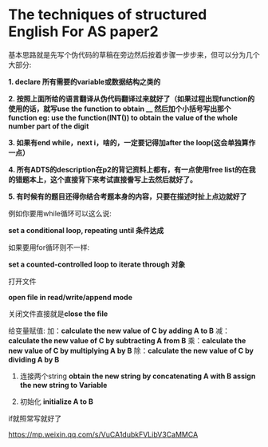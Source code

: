 #  The techniques of structured English For AS paper2


基本思路就是先写个伪代码的草稿在旁边然后按着步骤一步步来，但可以分为几个大部分:

**1. declare 所有需要的variable或数据结构之类的**
  
**2. 按照上面所给的语言翻译从伪代码翻译过来就好了（如果过程出现function的使用的话，就写use the function to obtain __ 然后加个小括号写出那个function 
     eg: use the function(INT()) to obtain the value of the whole number part of the digit**
  
**3. 如果有end while，next i，啥的，一定要记得加after the loop(这会单独算作一点）**

**4. 所有ADTS的description在p2的背记资料上都有，有一点使用free list的在我的错题本上，这个直接背下来考试直接誊写上去然后就好了。**

**5. 有时候有的题目还得你结合考题本身的内容，只要在描述时扯上点边就好了**




例如你要用while循环可以这么说:

**set a conditional loop, repeating until 条件达成**



如果要用for循环则不一样:

**set a counted-controlled loop to iterate through 对象**



打开文件

**open file in read/write/append mode**


关闭文件直接就是**close the file**


给变量赋值:
加：**calculate the new value of C by adding A to B**
减：**calculate the new value of C by subtracting A from B**
乘：**calculate the new value of C by multiplying A by B**
除：**calculate the new value of C by dividing A by B**

1. 连接两个string
**obtain the new string by concatenating A with B
assign the new string to Variable**

2. 初始化
**initialize A to B**


if就照常写就好了


https://mp.weixin.qq.com/s/VuCA1dubkFVLibV3CaMMCA
